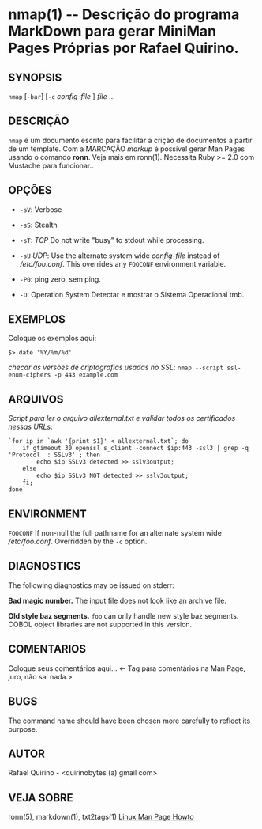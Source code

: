 nmap(1) -- Descrição do programa MarkDown para gerar MiniMan Pages Próprias por Rafael Quirino.
===============================================


SYNOPSIS
--------

`nmap` [`-bar`] [`-c` *config-file* ] *file* ...

DESCRIÇÃO
---------

`nmap` é um documento escrito para facilitar a crição de documentos a partir de um template.
Com a MARCAÇÃO *markup* é possível gerar Man Pages usando o comando **ronn**. Veja mais em ronn(1).
Necessita Ruby >= 2.0 com Mustache para funcionar..

OPÇÕES
------

* `-sV`: Verbose

* `-sS`: Stealth

* `-sT`: *TCP*
  Do not write "busy" to stdout while processing.

* `-sU` *UDP*:
  Use the alternate system wide *config-file* instead of */etc/foo.conf*. This
  overrides any `FOOCONF` environment variable.

* `-P0`: ping zero, sem ping.

* `-O`: Operation System
	Detectar e mostrar o Sistema Operacional tmb.

EXEMPLOS
--------

Coloque os exemplos aqui:

   `$> date '%Y/%m/%d'`


*checar as versões de criptografias usadas no SSL*:
`nmap --script ssl-enum-ciphers -p 443 example.com`


ARQUIVOS
--------

*Script para ler o arquivo allexternal.txt e validar todos os certificados nessas URLs*:

	`for ip in `awk '{print $1}' < allexternal.txt`; do
	    if gtimeout 30 openssl s_client -connect $ip:443 -ssl3 | grep -q 'Protocol  : SSLv3' ; then
    	    echo $ip SSLv3 detected >> sslv3output;
	    else
	        echo $ip SSLv3 NOT detected >> sslv3output;
	    fi;
	done`

ENVIRONMENT
-----------

`FOOCONF`
  If non-null the full pathname for an alternate system wide */etc/foo.conf*.
  Overridden by the `-c` option.

DIAGNOSTICS
-----------

The following diagnostics may be issued on stderr:

**Bad magic number.**
  The input file does not look like an archive file.

**Old style baz segments.**
  `foo` can only handle new style baz segments. COBOL object libraries are not
  supported in this version.

COMENTARIOS
-----------

Coloque seus comentários aqui...
<- Tag para comentários na Man Page, juro, não sai nada.>

BUGS
----

The command name should have been chosen more carefully to reflect its
purpose.

AUTOR
-----

Rafael Quirino - <quirinobytes (a) gmail com>

VEJA SOBRE
----------

ronn(5), markdown(1), txt2tags(1) [Linux Man Page Howto](
http://www.schweikhardt.net/man_page_howto.html)
